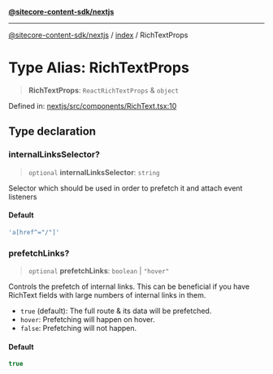 [**@sitecore-content-sdk/nextjs**](../../README.md)

***

[@sitecore-content-sdk/nextjs](../../README.md) / [index](../README.md) / RichTextProps

# Type Alias: RichTextProps

> **RichTextProps**: `ReactRichTextProps` & `object`

Defined in: [nextjs/src/components/RichText.tsx:10](https://github.com/Sitecore/xmc-jss-dev/blob/b61df9eebcfba1bdf753510a061ce22b4c35f004/packages/nextjs/src/components/RichText.tsx#L10)

## Type declaration

### internalLinksSelector?

> `optional` **internalLinksSelector**: `string`

Selector which should be used in order to prefetch it and attach event listeners

#### Default

```ts
'a[href^="/"]'
```

### prefetchLinks?

> `optional` **prefetchLinks**: `boolean` \| `"hover"`

Controls the prefetch of internal links. This can be beneficial if you have RichText fields
with large numbers of internal links in them.
- `true` (default): The full route & its data will be prefetched.
- `hover`: Prefetching will happen on hover.
- `false`: Prefetching will not happen.

#### Default

```ts
true
```
